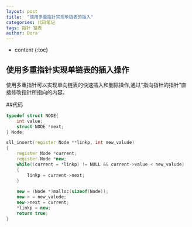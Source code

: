 ```yaml
---
layout: post
title:  "使用多重指针实现单链表的插入"
categories: 代码笔记
tags: 指针 链表 
author: Dora
---
```


* content
{:toc}
## 使用多重指针实现单链表的插入操作
使用多重指针可以实现单向链表的快速插入和删除操作,通过“指向指针的指针”直接修改指针所指向的内容。






##代码
```cpp
typedef struct NODE{
	int value;
	struct NODE *next;
} Node;

sll_insert(register Node **linkp, int new_valude)
{
	register Node *current;
	register Node *new;
	while((current = *linkp) != NULL && current->value < new_valude)
	{
		linkp = current->next;
	}
	
	new = (Node *)malloc(sizeof(Node));
	new-> = new_valude;
	new->next = current;
	*linkp = new;
	return true;
}
```
